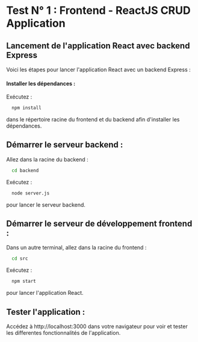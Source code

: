 
# Test N° 1 : Frontend - ReactJS CRUD Application



## Lancement de l'application React avec backend Express

Voici les étapes pour lancer l'application React avec un backend Express :

#### Installer les dépendances : 

Exécutez :

```bash
  npm install
```

dans le répertoire racine du frontend et du backend afin d'installer les dépendances.


## Démarrer le serveur backend : 

Allez dans la racine du backend : 

```bash
  cd backend
```

Exécutez : 

```bash
  node server.js
```
pour lancer le serveur backend.

## Démarrer le serveur de développement frontend : 

Dans un autre terminal, allez dans la racine du frontend : 

```bash
  cd src
```

Exécutez : 

```bash
  npm start
```
pour lancer l'application React.

## Tester l'application : 

Accédez à http://localhost:3000 dans votre navigateur pour voir et tester les differentes fonctionnalités de l'application.